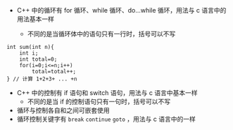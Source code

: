 
- C++ 中的循环有 for 循环、while 循环、do...while 循环，用法与 c 语言中的用法基本一样

  - 不同的是当循环体中的语句只有一行时，括号可以不写
```
int sum(int n){
    int i;
    int total=0;
    for(i=0;i<=n;i++)
        total=total++;
} // 计算 1+2+3+ ... +n
```
- C++ 中的控制有 if 语句和 switch 语句，用法与 c 语言中基本一样
  - 不同的是当 if 的控制语句只有一句时，括号可以不写
- 循环与控制各自和之间可嵌套使用
- 循环控制关键字有 `break` `continue` `goto` ，用法与 c 语言中的一样
